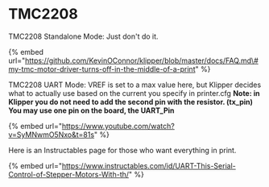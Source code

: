 # TMC2208

TMC2208 Standalone Mode: Just don't do it. 

{% embed url="https://github.com/KevinOConnor/klipper/blob/master/docs/FAQ.md\#my-tmc-motor-driver-turns-off-in-the-middle-of-a-print" %}

 TMC2208 UART Mode: VREF is set to a max value here, but Klipper decides what to actually use based on the current you specify in printer.cfg **Note: in Klipper you do not need to add the second pin with the resistor. \(tx\_pin\) You may use one pin on the board, the UART\_Pin**

{% embed url="https://www.youtube.com/watch?v=SyMNwmO5Nxo&t=81s" %}

Here is an Instructables page for those who want everything in print.

{% embed url="https://www.instructables.com/id/UART-This-Serial-Control-of-Stepper-Motors-With-th/" %}



